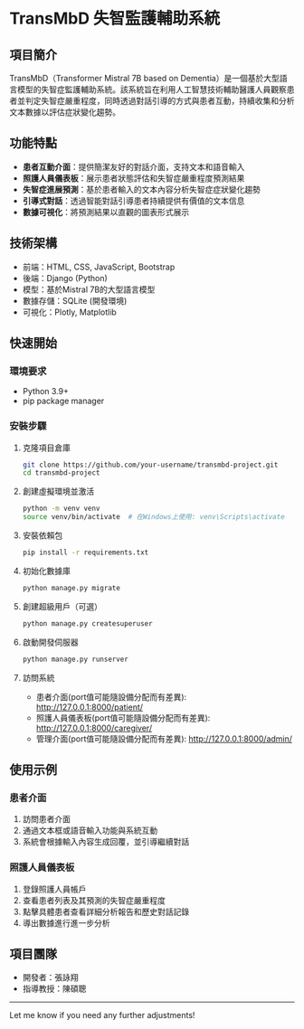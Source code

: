 # TransMbD 失智監護輔助系統

## 項目簡介

TransMbD（Transformer Mistral 7B based on Dementia）是一個基於大型語言模型的失智症監護輔助系統。該系統旨在利用人工智慧技術輔助醫護人員觀察患者並判定失智症嚴重程度，同時透過對話引導的方式與患者互動，持續收集和分析文本數據以評估症狀變化趨勢。

## 功能特點

- **患者互動介面**：提供簡潔友好的對話介面，支持文本和語音輸入
- **照護人員儀表板**：展示患者狀態評估和失智症嚴重程度預測結果
- **失智症進展預測**：基於患者輸入的文本內容分析失智症症狀變化趨勢
- **引導式對話**：透過智能對話引導患者持續提供有價值的文本信息
- **數據可視化**：將預測結果以直觀的圖表形式展示

## 技術架構

- 前端：HTML, CSS, JavaScript, Bootstrap
- 後端：Django (Python)
- 模型：基於Mistral 7B的大型語言模型
- 數據存儲：SQLite (開發環境)
- 可視化：Plotly, Matplotlib

## 快速開始

### 環境要求

- Python 3.9+
- pip package manager

### 安裝步驟

1. 克隆項目倉庫
   ```bash
   git clone https://github.com/your-username/transmbd-project.git
   cd transmbd-project
   ```

2. 創建虛擬環境並激活
   ```bash
   python -m venv venv
   source venv/bin/activate  # 在Windows上使用: venv\Scripts\activate
   ```

3. 安裝依賴包
   ```bash
   pip install -r requirements.txt
   ```

4. 初始化數據庫
   ```bash
   python manage.py migrate
   ```

5. 創建超級用戶（可選）
   ```bash
   python manage.py createsuperuser
   ```

6. 啟動開發伺服器
   ```bash
   python manage.py runserver
   ```

7. 訪問系統
   - 患者介面(port值可能隨設備分配而有差異): http://127.0.0.1:8000/patient/
   - 照護人員儀表板(port值可能隨設備分配而有差異): http://127.0.0.1:8000/caregiver/
   - 管理介面(port值可能隨設備分配而有差異): http://127.0.0.1:8000/admin/

## 使用示例

### 患者介面

1. 訪問患者介面
2. 通過文本框或語音輸入功能與系統互動
3. 系統會根據輸入內容生成回覆，並引導繼續對話

### 照護人員儀表板

1. 登錄照護人員帳戶
2. 查看患者列表及其預測的失智症嚴重程度
3. 點擊具體患者查看詳細分析報告和歷史對話記錄
4. 導出數據進行進一步分析

## 項目團隊

- 開發者：張詠翔
- 指導教授：陳碩聰
---

Let me know if you need any further adjustments!
